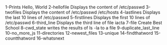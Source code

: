 1-Prints Hello, World
2-hellofile Displays the content of /etc/passwd
3-twofiles Displays the content of /etc/passwd /etc/hosts
4-lastlines Displays the last 10 lines of /etc/passwd
5-firstlines Displays the first 10 lines of /etc/passwd
6-third_line Displays the third line of file iacta
7-file Create Best School
8-cwd_state writes the results of ls -la to a file
9-duplicate_last_line
10-no_more_js
11-directories
12-newest_files
13-unique
14-findthatword
15-countthatword
16-whatsnext
